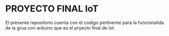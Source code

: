 # PROYECTO FINAL loT
El presente repositorio cuenta con el codigo pertinente para la funcionalida de la grua con arduino que es el pryecto final de lot.
